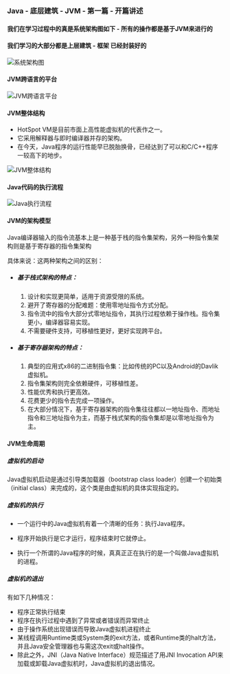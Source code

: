 ### Java - 底层建筑 - JVM - 第一篇 - 开篇讲述

#### 我们在学习过程中的真是系统架构图如下 - 所有的操作都是基于JVM来进行的

#### 我们学习的大部分都是上层建筑 - 框架 已经封装好的

![系统架构图](JVM/导图/系统架构图.png)

#### JVM跨语言的平台

![JVM跨语言平台](https://github.com/Ytu-str/JVM/tree/main/%E5%AF%BC%E5%9B%BE/JVM跨语言平台.png)

#### JVM整体结构

- HotSpot VM是目前市面上高性能虚拟机的代表作之一。
- 它采用解释器与即时编译器并存的架构。
- 在今天，Java程序的运行性能早已脱胎换骨，已经达到了可以和C/C++程序一较高下的地步。

![JVM整体结构](D:\JVM\导图\JVM整体结构.png)

#### Java代码的执行流程

![Java执行流程](D:\JVM\导图\Java执行流程.png)

#### JVM的架构模型

Java编译器输入的指令流基本上是一种基于栈的指令集架构，另外一种指令集架构则是基于寄存器的指令集架构

具体来说：这两种架构之间的区别：

- ##### 基于栈式架构的特点：

  1. 设计和实现更简单，适用于资源受限的系统。
  2. 避开了寄存器的分配难题：使用零地址指令方式分配。
  3. 指令流中的指令大部分式零地址指令，其执行过程依赖于操作栈。指令集更小，编译器容易实现。
  4. 不需要硬件支持，可移植性更好，更好实现跨平台。

- ##### 基于寄存器架构的特点：

  1. 典型的应用式x86的二进制指令集：比如传统的PC以及Android的Davlik虚拟机。
  2. 指令集架构则完全依赖硬件，可移植性差。
  3. 性能优秀和执行更高效。
  4. 花费更少的指令去完成一项操作。
  5. 在大部分情况下，基于寄存器架构的指令集往往都以一地址指令、而地址指令和三地址指令为主，而基于栈式架构的指令集却是以零地址指令为主。

#### JVM生命周期

##### 虚拟机的启动

Java虚拟机启动是通过引导类加载器（bootstrap class loader）创建一个初始类（initial class）来完成的，这个类是由虚拟机的具体实现指定的。

##### 虚拟机的执行

- 一个运行中的Java虚拟机有着一个清晰的任务：执行Java程序。

- 程序开始执行是它才运行，程序结束时它就停止。

- 执行一个所谓的Java程序的时候，真真正正在执行的是一个叫做Java虚拟机的进程。

  

##### 虚拟机的退出

有如下几种情况：

- 程序正常执行结束
- 程序在执行过程中遇到了异常或者错误而异常终止
- 由于操作系统出现错误而导致Java虚拟机进程终止
- 某线程调用Runtime类或System类的exit方法，或者Runtime类的halt方法，并且Java安全管理器也与需这次exit或halt操作。
- 除此之外，JNI（Java Native Interface）规范描述了用JNI Invocation API来加载或卸载Java虚拟机时，Java虚拟机的退出情况。

